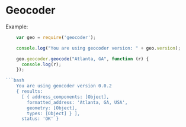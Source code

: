 # Geocoder

Example:
```javascript
    var geo = require('geocoder');

    console.log("You are using geocoder version: " + geo.version);

    geo.geocoder.geocode("Atlanta, GA", function (r) {
      console.log(r);
    });

```bash
    You are using geocoder version 0.0.2
    { results: 
      [ { address_components: [Object],
        formatted_address: 'Atlanta, GA, USA',
        geometry: [Object],
        types: [Object] } ],
      status: 'OK' }
